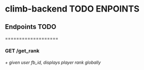 # climb-backend TODO ENPOINTS

## Endpoints TODO

===================
### GET /get_rank
###### + given user fb_id, displays player rank globally
